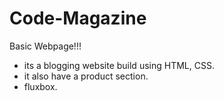 # Code-Magazine

Basic Webpage!!!

- its a blogging website build using HTML, CSS.
- it also have a product section.
- fluxbox.
